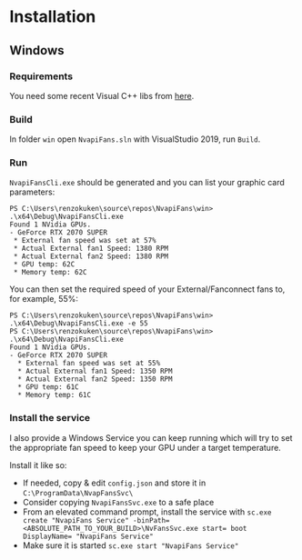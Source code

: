 # Installation

## Windows

### Requirements

You need some recent Visual C++ libs from [here](https://support.microsoft.com/en-us/help/2977003/the-latest-supported-visual-c-downloads).

### Build

In folder `win` open `NvapiFans.sln` with VisualStudio 2019, run `Build`.

### Run

`NvapiFansCli.exe` should be generated and you can list your graphic card parameters:

```
PS C:\Users\renzokuken\source\repos\NvapiFans\win> .\x64\Debug\NvapiFansCli.exe
Found 1 NVidia GPUs.
- GeForce RTX 2070 SUPER
 * External fan speed was set at 57%
 * Actual External fan1 Speed: 1380 RPM
 * Actual External fan2 Speed: 1380 RPM
 * GPU temp: 62C
 * Memory temp: 62C
```

You can then set the required speed of your External/Fanconnect fans to, for example, 55%:

```
PS C:\Users\renzokuken\source\repos\NvapiFans\win> .\x64\Debug\NvapiFansCli.exe -e 55
PS C:\Users\renzokuken\source\repos\NvapiFans\win> .\x64\Debug\NvapiFansCli.exe
Found 1 NVidia GPUs.
- GeForce RTX 2070 SUPER
  * External fan speed was set at 55%
  * Actual External fan1 Speed: 1350 RPM
  * Actual External fan2 Speed: 1350 RPM
  * GPU temp: 61C
  * Memory temp: 61C
```

### Install the service

I also provide a Windows Service you can keep running which will try to set the appropriate 
fan speed to keep your GPU under a target temperature.

Install it like so:

  * If needed, copy & edit `config.json` and store it in `C:\ProgramData\NvapFansSvc\`
  * Consider copying `NvapiFansSvc.exe` to a safe place
  * From an elevated command prompt, install the service with `sc.exe create "NvapiFans Service" -binPath= <ABSOLUTE_PATH_TO_YOUR_BUILD>\NvFansSvc.exe start= boot DisplayName= "NvapiFans Service"`
  * Make sure it is started `sc.exe start "NvapiFans Service"` 

